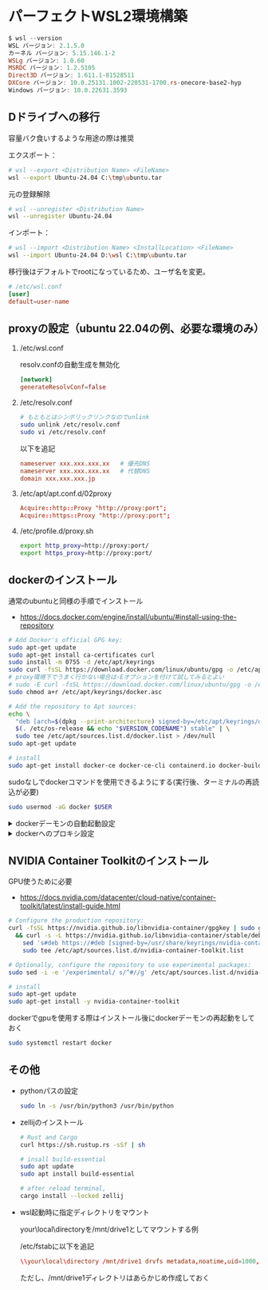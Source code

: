 # パーフェクトWSL2環境構築

```powershell
$ wsl --version
WSL バージョン: 2.1.5.0
カーネル バージョン: 5.15.146.1-2
WSLg バージョン: 1.0.60
MSRDC バージョン: 1.2.5105
Direct3D バージョン: 1.611.1-81528511
DXCore バージョン: 10.0.25131.1002-220531-1700.rs-onecore-base2-hyp
Windows バージョン: 10.0.22631.3593
```

## Dドライブへの移行

容量バク食いするような用途の際は推奨

エクスポート：
```bash
# wsl --export <Distribution Name> <FileName>
wsl --export Ubuntu-24.04 C:\tmp\ubuntu.tar
```

元の登録解除
```bash
# wsl --unregister <Distribution Name>
wsl --unregister Ubuntu-24.04
```

インポート：
```bash
# wsl --import <Distribution Name> <InstallLocation> <FileName>
wsl --import Ubuntu-24.04 D:\wsl C:\tmp\ubuntu.tar
```

移行後はデフォルトでrootになっているため、ユーザ名を変更。

```conf
# /etc/wsl.conf
[user]
default=user-name
```

## proxyの設定（ubuntu 22.04の例、必要な環境のみ）

1. /etc/wsl.conf

    resolv.confの自動生成を無効化

    ```conf
    [network]
    generateResolvConf=false
    ```

1. /etc/resolv.conf

    ```bash
    # もともとはシンボリックリンクなのでunlink
    sudo unlink /etc/resolv.conf
    sudo vi /etc/resolv.conf
    ```

    以下を追記

    ```conf
    nameserver xxx.xxx.xxx.xx   # 優先DNS
    nameserver xxx.xxx.xxx.xx   # 代替DNS
    domain xxx.xxx.xxx.jp
    ```

1. /etc/apt/apt.conf.d/02proxy

    ```conf
    Acquire::http::Proxy "http://proxy:port";
    Acquire::https::Proxy "http://proxy:port";
    ```

1. /etc/profile.d/proxy.sh

    ```bash
    export http_proxy=http://proxy:port/
    export https_proxy=http://proxy:port/
    ```

## dockerのインストール

通常のubuntuと同様の手順でインストール

- https://docs.docker.com/engine/install/ubuntu/#install-using-the-repository

```bash
# Add Docker's official GPG key:
sudo apt-get update
sudo apt-get install ca-certificates curl
sudo install -m 0755 -d /etc/apt/keyrings
sudo curl -fsSL https://download.docker.com/linux/ubuntu/gpg -o /etc/apt/keyrings/docker.asc
# proxy環境下でうまく行かない場合は-Eオプションを付けて試してみるとよい
# sudo -E curl -fsSL https://download.docker.com/linux/ubuntu/gpg -o /etc/apt/keyrings/docker.asc
sudo chmod a+r /etc/apt/keyrings/docker.asc

# Add the repository to Apt sources:
echo \
  "deb [arch=$(dpkg --print-architecture) signed-by=/etc/apt/keyrings/docker.asc] https://download.docker.com/linux/ubuntu \
  $(. /etc/os-release && echo "$VERSION_CODENAME") stable" | \
  sudo tee /etc/apt/sources.list.d/docker.list > /dev/null
sudo apt-get update

# install
sudo apt-get install docker-ce docker-ce-cli containerd.io docker-buildx-plugin docker-compose-plugin
```

sudoなしでdockerコマンドを使用できるようにする(実行後、ターミナルの再読込が必要)

```bash
sudo usermod -aG docker $USER
```

<details><summary>dockerデーモンの自動起動設定</summary><div>

- wsl.confのsystemd=trueの場合

    ```bash
    sudo systemctl enable docker
    ```

- wsl.confのsystemd=falseの場合

    sudoersに以下を追記

    ```
    ユーザ名 ALL=NOPASSWD: /usr/sbin/service docker start, /usr/sbin/service docker stop, /usr/sbin/service docker restart
    ```

    .bashrc(zshなら.zshrc)に以下を追記

    ```bash
    # start docker deamon
    if test $(service docker status | awk '{print $4}') = 'not'; then
        sudo service docker start
    fi
    ```

</div></details>

<details><summary>dockerへのプロキシ設定</summary><div>

- systemd=trueの場合

    /etc/systemd/system/docker.service、もしくは/etc/systemd/system/docker.service.d/(任意名).confに以下を追記

    ```conf
    [Service]
    Environment = 'http_proxy=http://proxy:port' 'https_proxy=http://proxy:port'
    ```

- systemd=falseの場合

    /etc/default/dockerに以下を追記

    ```
    export http_proxy="http://proxy:port"
    export https_proxy="http://proxy:port"
    ```

</div></details>

## NVIDIA Container Toolkitのインストール

GPU使うために必要

- https://docs.nvidia.com/datacenter/cloud-native/container-toolkit/latest/install-guide.html

```bash
# Configure the production repository:
curl -fsSL https://nvidia.github.io/libnvidia-container/gpgkey | sudo gpg --dearmor -o /usr/share/keyrings/nvidia-container-toolkit-keyring.gpg \
  && curl -s -L https://nvidia.github.io/libnvidia-container/stable/deb/nvidia-container-toolkit.list | \
    sed 's#deb https://#deb [signed-by=/usr/share/keyrings/nvidia-container-toolkit-keyring.gpg] https://#g' | \
    sudo tee /etc/apt/sources.list.d/nvidia-container-toolkit.list

# Optionally, configure the repository to use experimental packages:
sudo sed -i -e '/experimental/ s/^#//g' /etc/apt/sources.list.d/nvidia-container-toolkit.list

# install
sudo apt-get update
sudo apt-get install -y nvidia-container-toolkit
```

dockerでgpuを使用する際はインストール後にdockerデーモンの再起動をしておく
```bash
sudo systemctl restart docker
```

## その他

- pythonパスの設定

    ```bash
    sudo ln -s /usr/bin/python3 /usr/bin/python
    ```

- zellijのインストール

    ```bash
    # Rust and Cargo
    curl https://sh.rustup.rs -sSf | sh

    # insall build-essential
    sudo apt update
    sudo apt install build-essential

    # after reload terminal,
    cargo install --locked zellij
    ```

- wsl起動時に指定ディレクトリをマウント

    your\local\directoryを/mnt/drive1としてマウントする例

    /etc/fstabに以下を追記

    ```conf
    \\your\local\directory /mnt/drive1 drvfs metadata,noatime,uid=1000,gid=1000,defaults 0 0
    ```

    ただし、/mnt/drive1ディレクトリはあらかじめ作成しておく
